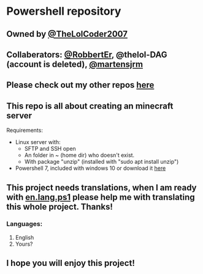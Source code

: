 # Powershell repository
## Owned by [@TheLolCoder2007](https://github.com/thelolcoder2007)
## Collaberators: [@RobbertEr](https://github.com/robberter), @thelol-DAG \(account is deleted\), [@martensjrm](github.com/martensjrm)
## Please check out my other repos [here](https://github.com/thelolcoder2007)
## This repo is all about creating an minecraft server
Requirements:
* Linux server with:
  * SFTP and SSH open
  * An folder in \~ \(home dir\) who doesn't exist.
  * With package \"unzip\" \(installed with \"sudo apt install unzip\"\)
* Powershell 7, included with windows 10 or download it [here](https://github.com/PowerShell/PowerShell/blob/master/README.md#get-powershell)
## This project needs translations, when I am ready with [en.lang.ps1](/newserver/en.lang.ps1) please help me with translating this whole project. Thanks!
### Languages:
1. English
2. Yours?
## I hope you will enjoy this project!
